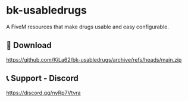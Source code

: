 # bk-usabledrugs

A FiveM resources that make drugs usable and easy configurable.

## 💾 Download

https://github.com/KiLa62/bk-usabledrugs/archive/refs/heads/main.zip


## 📞 Support - Discord
https://discord.gg/nyRp7Vtvra
